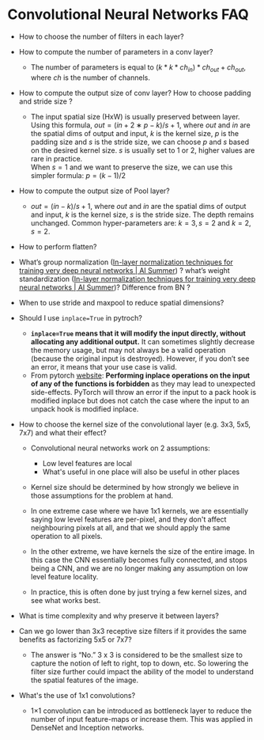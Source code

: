 # Convolutional Neural Networks FAQ

* How to choose the number of filters in each layer?

* How to compute the number of parameters in a conv layer?
  * The number of parameters is equal to $(k*k*ch_{in}) * ch_{out} + ch_{out}$, where $ch$ is the number of channels.
* How to compute the output size of conv layer? How to choose padding and stride size ?
  * The input spatial size (HxW) is usually preserved between layer. Using this formula, $out=(in+2∗p−k)/s +1$, where $out$ and $in$ are the spatial dims of output and input, $k$ is the kernel size, $p$ is the padding size and $s$ is the stride size, we can choose $p$ and $s$ based on the desired kernel size. $s$ is usually set to 1 or 2, higher values are rare in practice.  
  When $s=1$ and we want to preserve the size, we can use this simpler formula: $p=(k-1)/2$
* How to compute the output size of Pool layer?
  * $out=(in−k)/s +1$, where $out$ and $in$ are the spatial dims of output and input, $k$ is the kernel size, $s$ is the stride size. The depth remains unchanged. Common hyper-parameters are: $k=3, s=2$ and $k=2, s=2$. 
* How to perform flatten?
* What’s group normalization ([In-layer normalization techniques for training very deep neural networks | AI Summer](https://theaisummer.com/normalization/#group-normalization-2018)) ? what’s weight standardization ([In-layer normalization techniques for training very deep neural networks | AI Summer](https://theaisummer.com/normalization/#weight-standardization-2019))?  Difference from BN ?
* When to use stride and maxpool to reduce spatial dimensions?
* Should I use `inplace=True` in pytroch?
  * **`inplace=True` means that it will modify the input directly, without allocating any additional output.** It can sometimes slightly decrease the memory usage, but may not always be a valid operation (because the original input is destroyed). However, if you don’t see an error, it means that your use case is valid.
  * From pytorch [website](https://pytorch.org/docs/master/notes/autograd.html#in-place-operations-on-variables): **Performing inplace operations on the input of any of the functions is forbidden** as they may lead to unexpected side-effects. PyTorch will throw an error if the input to a pack hook is modified inplace but does not catch the case where the input to an unpack hook is modified inplace.

* How to choose the kernel size of the convolutional layer (e.g. 3x3, 5x5, 7x7) and what their effect?

  * Convolutional neural networks work on 2 assumptions:
    * Low level features are local
    * What's useful in one place will also be useful in other places
  
  * Kernel size should be determined by how strongly we believe in those assumptions for the problem at hand.  
  * In one extreme case where we have 1x1 kernels, we are essentially saying low level features are per-pixel, and they don't affect neighbouring pixels at all, and that we should apply the same operation to all pixels.  
  * In the other extreme, we have kernels the size of the entire image. In this case the CNN essentially becomes fully connected, and stops being a CNN, and we are no longer making any assumption on low level feature locality.  
  * In practice, this is often done by just trying a few kernel sizes, and see what works best.

* What is time complexity and why preserve it between layers?


* Can we go lower than 3x3 receptive size filters if it provides the same benefits as factorizing 5x5 or 7x7?
  * The answer is “No.” 3 x 3 is considered to be the smallest size to capture the notion of left to right, top to down, etc. So lowering the filter size further could impact the ability of the model to understand the spatial features of the image.

* What's the use of 1x1 convolutions?
  * 1×1 convolution can be introduced as bottleneck layer to reduce the number of input feature-maps or increase them. This was applied in DenseNet and Inception networks.